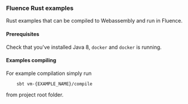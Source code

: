 ### Fluence Rust examples

Rust examples that can be compiled to Webassembly and run in Fluence.  

#### Prerequisites

Check that you've installed Java 8, `docker` and `docker` is running.

#### Examples compiling

For example compilation simply run

        sbt vm-{EXAMPLE_NAME}/compile
        
from project root folder.
